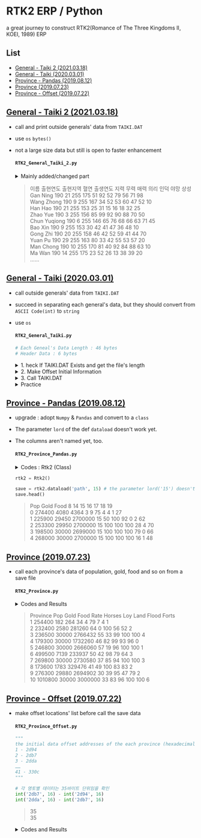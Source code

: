 # RTK2 ERP / Python

a great journey to construct RTK2(Romance of The Three Kingdoms II, KOEI, 1989) ERP


## List

- [General - Taiki 2 (2021.03.18)](#general---taiki-2-20210318)
- [General - Taiki (2020.03.01)](#general---taiki-20200301)
- [Province - Pandas (2019.08.12)](#province---pandas-20190812)
- [Province (2019.07.23)](#province-20190723)
- [Province - Offset (2019.07.22)](#province---offset-20190722)


## [General - Taiki 2 (2021.03.18)](#list)

- call and print outside generals' data from `TAIKI.DAT`
- use `os` `bytes()`
- not a large size data but still is open to faster enhancement

  #### `RTK2_General_Taiki_2.py`

  <details>
    <summary>Mainly added/changed part</summary>

  ```python
  # 4. Read The Data

  readlocation = (0, 2, 1, 28) + tuple(list(range(7, 13))) + (18,)
  # print(readlocation)                                                                 # (0, 2, 1, 7, 8, 9, 10, 11, 12, 18)

  print("이름", "출현연도", "출현지역", "혈연", "출생연도", "지력", "무력", "매력", "의리", "인덕", "야망", "상성")

  # for i in list(range(0, 10)) :                                                       # test
  for i in list(range(0, len(general_offset_init) - 2)) :                             # The last two rows are empty

      general_data[i][2] += 1                                                         # province# : 0~40 → 1~41

      print(bytes(general_data[i][31:46]).decode('utf-8').ljust(15), " ", end='')     # name : [31:46]
      for j in readlocation :                                                         # other values
          print(str(general_data[i][j]).rjust(3), " ", end='')
      print(" ")                                                                      # line replacement
  ```
  </details>

  > 이름 출현연도 출현지역 혈연 출생연도 지력 무력 매력 의리 인덕 야망 상성  
  > Gan Ning  190   21  255  175   51   92   52   79   56   71   98  
  > Wang Zhong  190    9  255  167   34   52   53   60   47   52   10  
  > Han Hao  190   21  255  153   25   31   15   16   18   32   25  
  > Zhao Yue  190    3  255  156   85   99   92   90   88   70   50  
  > Chun Yuqiong  190    6  255  146   65   76   68   66   63   71   45  
  > Bao Xin  190    9  255  153   30   42   41   47   36   48   10  
  > Gong Zhi  190   20  255  158   46   42   52   59   41   44   70  
  > Yuan Pu  190   29  255  163   80   33   42   55   53   57   20  
  > Man Chong  190   10  255  170   81   40   92   84   88   63   10  
  > Ma Wan  190   14  255  175   23   52   26   13   38   39   20  
  > ……


## [General - Taiki (2020.03.01)](#list)

- call outside generals' data from `TAIKI.DAT`
- succeed in separating each general's data, but they should convert from `ASCII Code(int)` to `string`
- use `os`

  #### `RTK2_General_Taiki.py`

  ```python
  # Each Geneal's Data Length : 46 bytes
  # Header Data : 6 bytes
  ```

  <details>
    <summary>1. heck If TAIKI.DAT Exists and get the file's length</summary>

  ```python
  import os

  path = "C:\Game\KOEI\RTK2\TAIKI.DAT"
  ```
  ```python
  os.path.isfile(path)
  ```
  > True

  ```python
  filelenth = os.path.getsize(path)
  num = int((filelenth - 6) / 46)
  ```
  ```python
  print(num) # There're 420 General's Data
  ```
  > 420
  </details>

  <details>
    <summary>2. Make Offset Initial Information</summary>

  1) Generate an Arithmetic Progression : a1 = 7, d = 46
  2) make (i. j) list from 1)
  ```python
  len(general_offset_init)
  len(general_offset_data)
  print(general_offset_init[0:10])
  print(general_offset_data[0:2])
  ```
  > 420  
  > 420  
  > [6, 52, 98, 144, 190, 236, 282, 328, 374, 420]  
  > [[6, 7, 8, 9, 10, 11, 12, 13, 14, 15, 16, 17, 18, 19, 20, 21, 22, 23, 24, 25, 26, 27, 28, 29, 30, 31, 32, 33, 34, 35, 36, 37, 38, 39, 40, 41, 42, 43, 44, 45, 46, 47, 48, 49, 50, 51], [52, 53, 54, 55, 56, 57, 58, 59, 60, 61, 62, 63, 64, 65, 66, 67, 68, 69, 70, 71, 72, 73, 74, 75, 76, 77, 78, 79, 80, 81, 82, 83, 84, 85, 86, 87, 88, 89, 90, 91, 92, 93, 94, 95, 96, 97]]
  </details>

  <details>
    <summary>3. Call TAIKI.DAT</summary>

  ```python
  with open(path,'rb') as f:
      general_raw_data = f.read()
      general_data = []
      
      for i in list(range(0,num)) :
          general_data_row = []

          for j in list(range(0,distance)) :    
              general_data_row.append(general_raw_data[general_offset_data[i][j]])

          general_data.append(general_data_row)
  ```
  ```python
  print(general_data[0:3])
  ```
  > [[190, 255, 20, 0, 0, 0, 0, 51, 92, 52, 79, 56, 71, 255, 0, 0, 255, 0, 98, 0, 0, 0, 0, 0, 0, 0, 0, 0, 175, 39, 0, 71, 97, 110, 32, 78, 105, 110, 103, 0, 0, 0, 0, 0, 0, 0], [190, 255, 8, 0, 0, 0, 0, 34, 52, 53, 60, 47, 52, 255, 0, 0, 255, 0, 10, 0, 0, 0, 0, 0, 0, 0, 0, 0, 167, 83, 145, 87, 97, 110, 103, 32, 90, 104, 111, 110, 103, 0, 0, 0, 0, 0], [190, 255, 20, 0, 0, 0, 0, 25, 31, 15, 16, 18, 32, 255, 0, 0, 255, 0, 25, 0, 0, 0, 0, 0, 0, 0, 0, 0, 153, 31, 152, 72, 97, 110, 32, 72, 97, 111, 0, 0, 0, 0, 0, 0, 0, 0]]
  ```python
  chr(general_data[0][0])
  # Should Convert The Whole List from ASCII Code(int) to string
  ```
  > '¾'
  </details>

  <details>
    <summary>Practice</summary>

  ```python
  for i in range(1,10) :
      print(i)
  ```
  > 1  
  > 2  
  > 3  
  > ……  
  > 9
  </details>


## [Province - Pandas (2019.08.12)](#list)

- upgrade : adopt `Numpy` & `Pandas` and convert to a `class`
- The parameter `lord` of the def `dataload` doesn't work yet.
- The columns aren't named yet, too.

  #### `RTK2_Province_Pandas.py`

  <details>
    <summary>Codes : Rtk2 (Class)</summary>

  ```python
  # Class using NumPy & Pandas
  import numpy as np
  import pandas as pd

  class Rtk2 :

      # province_offset_data
      def __init__(self) :
          self.province_offset_init = []
          self.province_offset_data = []

          for i in list(range(0,41)) :
              self.province_offset_init.append(11668 + 35*i)
              self.province_offset_data.append(list(range(self.province_offset_init[i], self.province_offset_init[i]+35)))

      # call the save data on each offset location
      def dataload(self, path, lord) :
          self.path = path
          self.lord = lord

          with open(self.path,'rb') as self.f:
              self.province_law_data = self.f.read()
              self.province_data = []

              for i in list(range(0,41)) :
                  self.province_data_row = []

                  for j in list(range(0,35)) :    
                      self.province_data_row.append(self.province_law_data[self.province_offset_data[i][j]])
                  self.province_data.append(self.province_data_row)

          self.province_data_array = np.array(self.province_data)

          # calculate pop, gold and food
          self.province_pop = []
          self.province_gold = []
          self.province_food = []

          for i in list(range(0,41)) :
              self.province_pop.append((self.province_data_array[i][6] + self.province_data_array[i][7]*(2**8))*100)
              self.province_gold.append(self.province_data_array[i][0] + self.province_data_array[i][1]*(2**8))
              self.province_food.append(self.province_data_array[i][2] + self.province_data_array[i][3]*(2**8) + self.province_data_array[i][4]*(2**16))

          # merge the dataframes
          self.province_gold_array = pd.DataFrame(self.province_gold, columns=['Gold'])
          self.province_food_array = pd.DataFrame(self.province_food, columns=['Food'])
          self.province_pop_array = pd.DataFrame(self.province_pop, columns=['Pop'])

          self.province_data_df = pd.DataFrame(self.province_data)

          return pd.concat([
                  self.province_pop_array,
                  self.province_gold_array,
                  self.province_food_array,
                  self.province_data_df.iloc[:, 8],
                  self.province_data_df.iloc[:, 14:20]
                  ],
                  axis=1)
  ```
  </details>

  ```python
  rtk2 = Rtk2()

  save = rtk2.dataload('path', 15) # the parameter lord('15') doesn't work yet
  save.head()
  ```

  > Pop   Gold     Food   8   14   15   16  17  18  19  
  > 0  274400   4080     4364   3    9   75    4   4   1  27  
  > 1  225900  29450  2700000  15   50  100   92   0   2  62  
  > 2  253300  29950  2700000  15  100  100  100  28   4  70  
  > 3  198500  30000  2699000  15  100  100  100  79   0  66  
  > 4  268000  30000  2700000  15  100  100  100  16   1  48  


## [Province (2019.07.23)](#list)

- call each province's data of population, gold, food and so on from a save file

  #### `RTK2_Province.py`

  <details>
    <summary>Codes and Results</summary>

  ```python
  # province_offset_data - from Offset.py (2019.07.22)
  province_offset_init = []
  province_offset_data = []

  for i in list(range(0,41)) :
      province_offset_init.append(11668 + 35*i)
      province_offset_data.append(list(range(province_offset_init[i], province_offset_init[i]+35)))
  ```

  ```python
  # call the save data on each offset location
  with open('Documents/신랑/개발/Python/SAVE','rb') as f:
      province_law_data = f.read()
      province_data = []
      
      for i in list(range(0,41)) :
          province_data_row = [] 
          for j in list(range(0,35)) :    
              province_data_row.append(province_law_data[province_offset_data[i][j]])
          province_data.append(province_data_row)

  print(province_data[0:3])
  ```
  > [[182, 0, 8, 1, 0, 0, 240, 9, 3, 255, 128, 48, 255, 255, 7, 79, 4, 4, 1, 34, 8, 1, 55, 0, 6, 0, 0, 196, 45, 217, 0, 0, 0, 0, 0],  
  > [20, 10, 172, 74, 4, 0, 20, 9, 3, 255, 128, 50, 255, 2, 56, 100, 52, 0, 2, 64, 221, 0, 67, 0, 5, 0, 0, 150, 46, 11, 26, 12, 5, 0, 0],  
  > [48, 117, 96, 54, 42, 0, 61, 9, 15, 255, 0, 0, 255, 255, 100, 99, 100, 33, 4, 55, 174, 0, 73, 0, 4, 1, 0, 0, 0, 182, 4, 0, 0, 0, 0]]

  ```python
  # test : gold
  province_gold = []

  for i in list(range(0,41)) :
      province_gold.append(province_data[i][0] + province_data[i][1]*256)

  print(province_gold)
  ```
  > [182, 2580, 30000, 30000, 30000, 7139, 30000, 1783, 29880, 30000, 29988, 30000, 130, 73, 51, 339, 30000, 0, 30000, 11841, 311, 2542, 12033, 0, 100, 100, 100, 605, 3697, 8908, 30000, 22452, 30000, 6341, 7482, 3649, 2528, 574, 4451, 8050, 12206]

  ```python
  # all province data
  province_gold = []
  province_food = []
  province_pop = []
  province_rate = []
  province_horses = []
  province_loy = []
  province_land = []
  province_flood = []
  province_forts = []

  for i in list(range(0,41)) :
      province_gold.append(province_data[i][0] + province_data[i][1]*(2**8))
      province_food.append(province_data[i][2] + province_data[i][3]*(2**8) + province_data[i][4]*(2**16))
      province_pop.append((province_data[i][6] + province_data[i][7]*(2**8))*100)
      province_rate.append(province_data[i][19])
      province_horses.append(province_data[i][17])
      province_loy.append(province_data[i][15])
      province_land.append(province_data[i][14])
      province_flood.append(province_data[i][16])
      province_forts.append(province_data[i][18])

  print("Province", "Pop\t\t", "Gold\t", "Food\t\t", "Rate Horses Loy Land Flood Forts")
  for i in list(range(0,10)) :
      print(i+1, "\t", province_pop[i], "\t", province_gold[i], "\t", province_food[i], "\t", end =' ')
      print(province_rate[i], province_horses[i], province_loy[i], province_land[i], province_flood[i], province_forts[i])
  ```
  </details>

  > Province Pop             Gold    Food            Rate Horses Loy Land Flood Forts  
  > 1        254400          182     264     34 4 79 7 4 1  
  > 2        232400          2580    281260          64 0 100 56 52 2  
  > 3        236500          30000   2766432         55 33 99 100 100 4  
  > 4        179300          30000   1732260         46 82 99 93 96 0  
  > 5        246800          30000   2666060         57 19 96 100 100 1  
  > 6        499500          7139    233937          50 42 98 79 64 3  
  > 7        269800          30000   2730580         37 85 94 100 100 3  
  > 8        173600          1783    329476          41 49 100 83 83 2  
  > 9        276300          29880   2694902         30 39 95 47 79 2  
  > 10       1010800         30000   3000000         33 83 96 100 100 6  


## [Province - Offset (2019.07.22)](#list)

- make offset locations' list before call the save data

  #### `RTK2_Province_Offset.py`

  ```python
  """
  the initial data offset addresses of the each province (hexadecimal)
  1 - 2d94
  2 - 2db7   
  3 - 2dda
  ……
  41 - 330c
  """
  ```

  ```python
  # 각 영토별 데이터는 35바이트 단위임을 확인
  int('2db7', 16) - int('2d94', 16)
  int('2dda', 16) - int('2db7', 16)
  ```
  > 35  
  > 35

  <details>
    <summary>Codes and Results</summary>

  ```python
  # 영토별 첫번째 값의 offset 위치를 10진수로 확인
  0x2d94
  0x330c
  type(0x330c) # 이 자체로 int type
  ```
  > 11668  
  > 13068  
  > int

  ```python
  # 35바이트 간격 리스트 생성하기(*꼭 16진수로 할 필요없다)
  province_offset_init = [11668]
  for i in list(range(1,41)) :
      province_offset_init.append(province_offset_init[0] + 35*i)

  print(province_offset_init)
  len(province_offset_init)
  ```
  > [11668, 11703, 11738, 11773, 11808, 11843, 11878, 11913, 11948, 11983, 12018, 12053, 12088, 12123, 12158, 12193, 12228, 12263, 12298, 12333, 12368, 12403, 12438, 12473, 12508, 12543, 12578, 12613, 12648, 12683, 12718, 12753, 12788, 12823, 12858, 12893, 12928, 12963, 12998, 13033, 13068]  
  > 41

  ```python
  # offset : gold
  province_offset_gold = []
  for i in list(range(0,41)) :
      province_offset_gold.append([province_offset_init[i], province_offset_init[i]+1])

  print(province_offset_gold)
  # offset : food
  # offset : loyalty
  # an so on …… 
  ```
  > [[11668, 11669], [11703, 11704], [11738, 11739], [11773, 11774], [11808, 11809], [11843, 11844], [11878, 11879], [11913, 11914], [11948, 11949], [11983, 11984], [12018, 12019], [12053, 12054], [12088, 12089], [12123, 12124], [12158, 12159], [12193, 12194], [12228, 12229], [12263, 12264], [12298, 12299], [12333, 12334], [12368, 12369], [12403, 12404], [12438, 12439], [12473, 12474], [12508, 12509], [12543, 12544], [12578, 12579], [12613, 12614], [12648, 12649], [12683, 12684], [12718, 12719], [12753, 12754], [12788, 12789], [12823, 12824], [12858, 12859], [12893, 12894], [12928, 12929], [12963, 12964], [12998, 12999], [13033, 13034], [13068, 13069]]

  ```python
  # province_offset_data (more efficient way)
  province_offset_data = []
  for i in list(range(0,41)) :
      province_offset_data.append(list(range(province_offset_init[i], province_offset_init[i]+35)))

  print(province_offset_data[0:2])
  ```
  > [[11668, 11669, 11670, 11671, 11672, 11673, 11674, 11675, 11676, 11677, 11678, 11679, 11680, 11681, 11682, 11683, 11684, 11685, 11686, 11687, 11688, 11689, 11690, 11691, 11692, 11693, 11694, 11695, 11696, 11697, 11698, 11699, 11700, 11701, 11702], [11703, 11704, 11705, 11706, 11707, 11708, 11709, 11710, 11711, 11712, 11713, 11714, 11715, 11716, 11717, 11718, 11719, 11720, 11721, 11722, 11723, 11724, 11725, 11726, 11727, 11728, 11729, 11730, 11731, 11732, 11733, 11734, 11735, 11736, 11737]]

  ```python
  # province_offset_data (final)
  province_offset_init = []
  province_offset_data = []
  for i in list(range(0,41)) :
      province_offset_init.append(11668 + 35*i)
      province_offset_data.append(list(range(province_offset_init[i], province_offset_init[i]+35)))

  print(province_offset_init)
  print(province_offset_data[0:2])
  ```
  > [11668, 11703, 11738, 11773, 11808, 11843, 11878, 11913, 11948, 11983, 12018, 12053, 12088, 12123, 12158, 12193, 12228, 12263, 12298, 12333, 12368, 12403, 12438, 12473, 12508, 12543, 12578, 12613, 12648, 12683, 12718, 12753, 12788, 12823, 12858, 12893, 12928, 12963, 12998, 13033, 13068]  
  > [[11668, 11669, 11670, 11671, 11672, 11673, 11674, 11675, 11676, 11677, 11678, 11679, 11680, 11681, 11682, 11683, 11684, 11685, 11686, 11687, 11688, 11689, 11690, 11691, 11692, 11693, 11694, 11695, 11696, 11697, 11698, 11699, 11700, 11701, 11702], [11703, 11704, 11705, 11706, 11707, 11708, 11709, 11710, 11711, 11712, 11713, 11714, 11715, 11716, 11717, 11718, 11719, 11720, 11721, 11722, 11723, 11724, 11725, 11726, 11727, 11728, 11729, 11730, 11731, 11732, 11733, 11734, 11735, 11736, 11737]]
  </details>